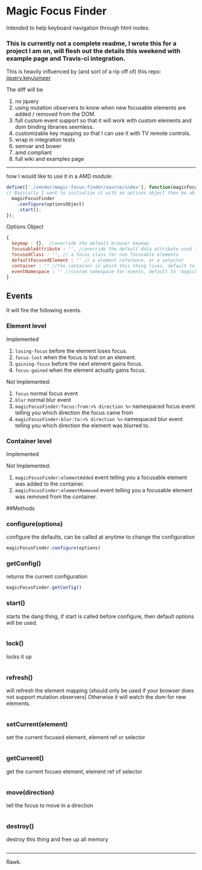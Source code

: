 # Magic Focus Finder

Intended to help keyboard navigation through html nodes.

### This is currently not a complete readme, I wrote this for a project I am on, will flesh out the details this weekend with example page and Travis-ci integration.

This is heavily influenced by (and sort of a rip off of) this repo: [jquery.keyJumper](https://github.com/mbitto/jquery.keyJumper)

The diff will be

1. no jquery
2. using mutation observers to know when new focusable elements are added / removed from the DOM.
3. full custom event support so that it will work with custom elements and dom binding libraries seemless.
3. customizable key mapping so that I can use it with TV remote controls.
4. wrap in integration tests
5. semvar and bower
6. amd compliant
7. full wiki and examples page

---

how I would like to use it in a AMD module:

```javascript
define(['./vendor/magic-focus-finder/source/index'], function(magicFocusFinder) {
// Basically I want to initialize it with an options object then be able to call start, stop, and refresh etc.
  magicFocusFinder
    .configure(optionsObject)
    .start();
});
```

Options Object

```javascript
{
  keymap : {},  //override the default browser keymap
  focusableAttribute : '', //override the default data attribute used to denote focusability
  focusedClass : '', // a focus class for non focusable elements
  defaultFocusedElement : '' // a element reference, or a selector
  container : '' //the container in which this thing lives, default to the document.,
  eventNamespace : '' //custom namespace for events, default to 'magicFocusFinder'
}
```

## Events
It will fire the following events.

### Element level
Implemented
1. `losing-focus` before the element loses focus.
1. `focus-lost` when the focus is lost on an element.
1. `gaining-focus` before the next element gains focus.
1. `focus-gained` when the element actually gains focus.

Not Implemented:
1. `focus` normal focus event
2. `blur` normal blur event
5. `magicFocusFinder:focus:from:<% direction %>` namespaced focus event telling you which direction the focus came  from
6. `magicFocusFinder:blur:to:<% direction %>` namespaced blur event telling you which direction the element was blurred to.

### Container level
Implemented

Not Implemented:
1. `magicFocusFinder:elementAdded` event telling you a focusable element was added to the container.
2. `magicFocusFinder:elementRemoved` event telling you a focusable element was removed from the container.


##Methods

### configure(options)
configure the defaults, can be called at anytime to change the configuration
```javascript
magicFocusFinder.configure(options)
```

### getConfig()
returns the current configuration
```javascript
magicFocusFinder.getConfig()
```

### start()
starts the dang thing, if start is called before configure, then default options will be used.
```javascript

```

### lock()
locks it up
```javascript

```

### refresh()
will refresh the element mapping (should only be used if your browser does not support mutation observers)
Otherwise it will watch the dom for new elements.
```javascript

```

### setCurrent(element)
set the current focused element, element ref or selector
```javascript

```

### getCurrent()
get the current focues element, element ref of selector
```javascript

```

### move(direction)
tell the focus to move in a direction
```javascript

```

### destroy()
destroy this thing and free up all memory
```javascript

```
---

Rawk.
